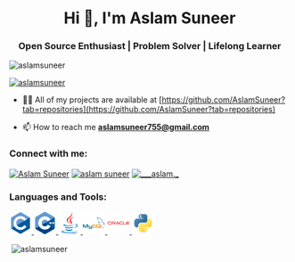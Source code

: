 <h1 align="center">Hi 👋, I'm Aslam Suneer</h1>
<h3 align="center">Open Source Enthusiast | Problem Solver | Lifelong Learner</h3>

<p align="left"> <img src="https://komarev.com/ghpvc/?username=aslamsuneer&label=Profile%20views&color=0e75b6&style=flat" alt="aslamsuneer" /> </p>

<p align="left"> <a href="https://github.com/ryo-ma/github-profile-trophy"><img src="https://github-profile-trophy.vercel.app/?username=aslamsuneer" alt="aslamsuneer" /></a> </p>

- 👨‍💻 All of my projects are available at [https://github.com/AslamSuneer?tab=repositories](https://github.com/AslamSuneer?tab=repositories)

- 📫 How to reach me **aslamsuneer755@gmail.com**

<h3 align="left">Connect with me:</h3>
<p align="left">
<a href="https://linkedin.com/in/Aslam Suneer" target="blank"><img align="center" src="https://raw.githubusercontent.com/rahuldkjain/github-profile-readme-generator/master/src/images/icons/Social/linked-in-alt.svg" alt="Aslam Suneer" height="30" width="40" /></a>
<a href="https://facebook.com/Aslam Suneer" target="blank"><img align="center" src="https://raw.githubusercontent.com/rahuldkjain/github-profile-readme-generator/master/src/images/icons/Social/facebook.svg" alt="aslam suneer" height="30" width="40" /></a>
<a href="https://instagram.com/___aslam._" target="blank"><img align="center" src="https://raw.githubusercontent.com/rahuldkjain/github-profile-readme-generator/master/src/images/icons/Social/instagram.svg" alt="___aslam._" height="30" width="40" /></a>
</p>

<h3 align="left">Languages and Tools:</h3>
<p align="left"> <a href="https://www.cprogramming.com/" target="_blank" rel="noreferrer"> <img src="https://raw.githubusercontent.com/devicons/devicon/master/icons/c/c-original.svg" alt="c" width="40" height="40"/> </a> <a href="https://www.w3schools.com/cpp/" target="_blank" rel="noreferrer"> <img src="https://raw.githubusercontent.com/devicons/devicon/master/icons/cplusplus/cplusplus-original.svg" alt="cplusplus" width="40" height="40"/> </a> <a href="https://www.java.com" target="_blank" rel="noreferrer"> <img src="https://raw.githubusercontent.com/devicons/devicon/master/icons/java/java-original.svg" alt="java" width="40" height="40"/> </a> <a href="https://www.mysql.com/" target="_blank" rel="noreferrer"> <img src="https://raw.githubusercontent.com/devicons/devicon/master/icons/mysql/mysql-original-wordmark.svg" alt="mysql" width="40" height="40"/> </a> <a href="https://www.oracle.com/" target="_blank" rel="noreferrer"> <img src="https://raw.githubusercontent.com/devicons/devicon/master/icons/oracle/oracle-original.svg" alt="oracle" width="40" height="40"/> </a> <a href="https://www.python.org" target="_blank" rel="noreferrer"> <img src="https://raw.githubusercontent.com/devicons/devicon/master/icons/python/python-original.svg" alt="python" width="40" height="40"/> </a> </p>

<p>&nbsp;<img align="center" src="https://github-readme-stats.vercel.app/api?username=aslamsuneer&show_icons=true&locale=en" alt="aslamsuneer" /></p>
